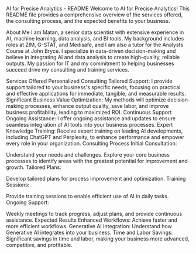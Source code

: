 AI for Precise Analytics - README
Welcome to AI for Precise Analytics! This README file provides a comprehensive overview of the services offered, the consulting process, and the expected benefits to your business.

About Me
I am Matan, a senior data scientist with extensive experience in AI, machine learning, data analysis, and BI tools. My background includes roles at ZIM, G-STAT, and Medisafe, and I am also a tutor for the Analysts Course at John Bryce. I specialize in data-driven decision-making and believe in integrating AI and data analysis to create high-quality, reliable outputs. My passion for IT and my commitment to helping businesses succeed drive my consulting and training services.

Services Offered
Personalized Consulting
Tailored Support: I provide support tailored to your business's specific needs, focusing on practical and effective applications for immediate, tangible, and measurable results.
Significant Business Value
Optimization: My methods will optimize decision-making processes, enhance output quality, save labor, and improve business profitability, leading to maximized ROI.
Continuous Support
Ongoing Assistance: I offer ongoing assistance and updates to ensure seamless integration of AI tools into your business processes.
Expert Knowledge
Training: Receive expert training on leading AI developments, including ChatGPT and Perplexity, to enhance performance and empower every role in your organization.
Consulting Process
Initial Consultation:

Understand your needs and challenges.
Explore your core business processes to identify areas with the greatest potential for improvement and growth.
Tailored Plans:

Develop tailored plans for process improvement and optimization.
Training Sessions:

Provide training sessions to enable efficient use of AI in daily tasks.
Ongoing Support:

Weekly meetings to track progress, adjust plans, and provide continuous assistance.
Expected Results
Enhanced Workflows: Achieve faster and more efficient workflows.
Generative AI Integration: Understand how Generative AI integrates into your business.
Time and Labor Savings: Significant savings in time and labor, making your business more advanced, competitive, and profitable.
